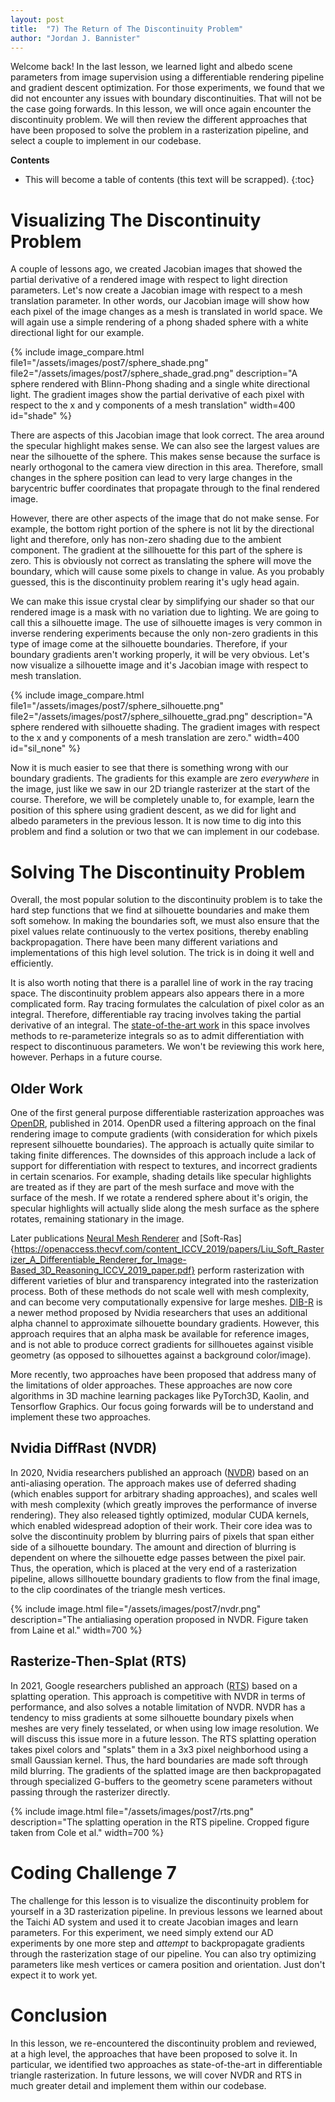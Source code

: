 ```yaml
---
layout: post
title:  "7) The Return of The Discontinuity Problem"
author: "Jordan J. Bannister"
---
```


Welcome back!
In the last lesson, we learned light and albedo scene parameters from image supervision using a differentiable rendering pipeline and gradient descent optimization.
For those experiments, we found that we did not encounter any issues with boundary discontinuities. 
That will not be the case going forwards.
In this lesson, we will once again encounter the discontinuity problem.
We will then review the different approaches that have been proposed to solve the problem in a rasterization pipeline, and select a couple to implement in our codebase.

__Contents__
* This will become a table of contents (this text will be scrapped).
{:toc}

# Visualizing The Discontinuity Problem

A couple of lessons ago, we created Jacobian images that showed the partial derivative of a rendered image with respect to light direction parameters.
Let's now create a Jacobian image with respect to a mesh translation parameter.
In other words, our Jacobian image will show how each pixel of the image changes as a mesh is translated in world space.
We will again use a simple rendering of a phong shaded sphere with a white directional light for our example.

{% include image_compare.html file1="/assets/images/post7/sphere_shade.png" file2="/assets/images/post7/sphere_shade_grad.png" description="A sphere rendered with Blinn-Phong shading and a single white directional light. The gradient images show the partial derivative of each pixel with respect to the x and y components of a mesh translation" width=400 id="shade" %}

There are aspects of this Jacobian image that look correct.
The area around the specular highlight makes sense.
We can also see the largest values are near the silhouette of the sphere.
This makes sense because the surface is nearly orthogonal to the camera view direction in this area. 
Therefore, small changes in the sphere position can lead to very large changes in the barycentric buffer coordinates that propagate through to the final rendered image. 

However, there are other aspects of the image that do not make sense.
For example, the bottom right portion of the sphere is not lit by the directional light and therefore, only has non-zero shading due to the ambient component.
The gradient at the sillhouette for this part of the sphere is zero.
This is obviously not correct as translating the sphere will move the boundary, which will cause some pixels to change in value.
As you probably guessed, this is the discontinuity problem rearing it's ugly head again.

We can make this issue crystal clear by simplifying our shader so that our rendered image is a mask with no variation due to lighting.
We are going to call this a silhouette image.
The use of silhouette images is very common in inverse rendering experiments because the only non-zero gradients in this type of image come at the silhouette boundaries.
Therefore, if your boundary gradients aren't working properly, it will be very obvious.
Let's now visualize a silhouette image and it's Jacobian image with respect to mesh translation.

{% include image_compare.html file1="/assets/images/post7/sphere_silhouette.png" file2="/assets/images/post7/sphere_silhouette_grad.png" description="A sphere rendered with silhouette shading. The gradient images with respect to the x and y components of a mesh translation are zero." width=400 id="sil_none" %}

Now it is much easier to see that there is something wrong with our boundary gradients.
The gradients for this example are zero _everywhere_ in the image, just like we saw in our 2D triangle rasterizer at the start of the course.
Therefore, we will be completely unable to, for example, learn the position of this sphere using gradient descent, as we did for light and albedo parameters in the previous lesson.
It is now time to dig into this problem and find a solution or two that we can implement in our codebase.


# Solving The Discontinuity Problem

Overall, the most popular solution to the discontinuity problem is to take the hard step functions that we find at silhouette boundaries and make them soft somehow.
In making the boundaries soft, we must also ensure that the pixel values relate continuously to the vertex positions, thereby enabling backpropagation.
There have been many different variations and implementations of this high level solution.
The trick is in doing it well and efficiently.

It is also worth noting that there is a parallel line of work in the ray tracing space.
The discontinuity problem appears also appears there in a more complicated form.
Ray tracing formulates the calculation of pixel color as an integral. 
Therefore, differentiable ray tracing involves taking the partial derivative of an integral.
The [state-of-the-art work](https://dl.acm.org/doi/abs/10.1145/3414685.3417833) in this space involves methods to re-parameterize integrals so as to admit differentiation with respect to discontinuous parameters.
We won't be reviewing this work here, however.  Perhaps in a future course.

## Older Work

One of the first general purpose differentiable rasterization approaches was [OpenDR](https://files.is.tue.mpg.de/black/papers/OpenDR.pdf), published in 2014.
OpenDR used a filtering approach on the final rendering image to compute gradients (with consideration for which pixels represent silhouette boundaries).
The approach is actually quite similar to taking finite differences.
The downsides of this approach include a lack of support for differentiation with respect to textures, and incorrect gradients in certain scenarios.
For example, shading details like specular highlights are treated as if they are part of the mesh surface and move with the surface of the mesh.
If we rotate a rendered sphere about it's origin, the specular highlights will actually slide along the mesh surface as the sphere rotates, remaining stationary in the image.

Later publications [Neural Mesh Renderer](https://openaccess.thecvf.com/content_cvpr_2018/papers/Kato_Neural_3D_Mesh_CVPR_2018_paper.pdf) and [Soft-Ras]{https://openaccess.thecvf.com/content_ICCV_2019/papers/Liu_Soft_Rasterizer_A_Differentiable_Renderer_for_Image-Based_3D_Reasoning_ICCV_2019_paper.pdf} perform rasterization with different varieties of blur and transparency integrated into the rasterization process. 
Both of these methods do not scale well with mesh complexity, and can become very computationally expensive for large meshes.
[DIB-R](https://research.nvidia.com/labs/toronto-ai/DIB-R/files/diff_shader.pdf) is a newer method proposed by Nvidia researchers that uses an additional alpha channel to approximate silhouette boundary gradients. 
However, this approach requires that an alpha mask be available for reference images, and is not able to produce correct gradients for sillhouetes against visible geometry (as opposed to silhouettes against a background color/image).

More recently, two approaches have been proposed that address many of the limitations of older approaches.
These approaches are now core algorithms in 3D machine learning packages like PyTorch3D, Kaolin, and Tensorflow Graphics.
Our focus going forwards will be to understand and implement these two approaches.

## Nvidia DiffRast (NVDR)

In 2020, Nvidia researchers published an approach ([NVDR](https://nvlabs.github.io/nvdiffrast/)) based on an anti-aliasing operation. 
The approach makes use of deferred shading (which enables support for arbitrary shading approaches), and scales well with mesh complexity (which greatly improves the performance of inverse rendering).
They also released tightly optimized, modular CUDA kernels, which enabled widespread adoption of their work.
Their core idea was to solve the discontinuity problem by blurring pairs of pixels that span either side of a silhouette boundary.
The amount and direction of blurring is dependent on where the silhouette edge passes between the pixel pair.
Thus, the operation, which is placed at the very end of a rasterization pipeline, allows sillhouette boundary gradients to flow from the final image, to the clip coordinates of the triangle mesh vertices.

{% include image.html file="/assets/images/post7/nvdr.png" description="The antialiasing operation proposed in NVDR. Figure taken from Laine et al." width=700 %}


## Rasterize-Then-Splat (RTS)
In 2021, Google researchers published an approach ([RTS](https://openaccess.thecvf.com/content/ICCV2021/papers/Cole_Differentiable_Surface_Rendering_via_Non-Differentiable_Sampling_ICCV_2021_paper.pdf)) based on a splatting operation.
This approach is competitive with NVDR in terms of performance, and also solves a notable limitation of NVDR. 
NVDR has a tendency to miss gradients at some silhouette boundary pixels when meshes are very finely tesselated, or when using low image resolution.
We will discuss this issue more in a future lesson.
The RTS splatting operation takes pixel colors and "splats" them in a 3x3 pixel neighborhood using a small Gaussian kernel.
Thus, the hard boundaries are made soft through mild blurring.
The gradients of the splatted image are then backpropagated through specialized G-buffers to the geometry scene parameters without passing through the rasterizer directly.

{% include image.html file="/assets/images/post7/rts.png" description="The splatting operation in the RTS pipeline. Cropped figure taken from Cole et al." width=700 %}

# Coding Challenge 7
The challenge for this lesson is to visualize the discontinuity problem for yourself in a 3D rasterization pipeline.
In previous lessons we learned about the Taichi AD system and used it to create Jacobian images and learn parameters.
For this experiment, we need simply extend our AD experiments by one more step and _attempt_ to backpropagate gradients through the rasterization stage of our pipeline. 
You can also try optimizing parameters like mesh vertices or camera position and orientation. 
Just don't expect it to work yet.


# Conclusion

In this lesson, we re-encountered the discontinuity problem and reviewed, at a high level, the approaches that have been proposed to solve it. 
In particular, we identified two approaches as state-of-the-art in differentiable triangle rasterization.
In future lessons, we will cover NVDR and RTS in much greater detail and implement them within our codebase.